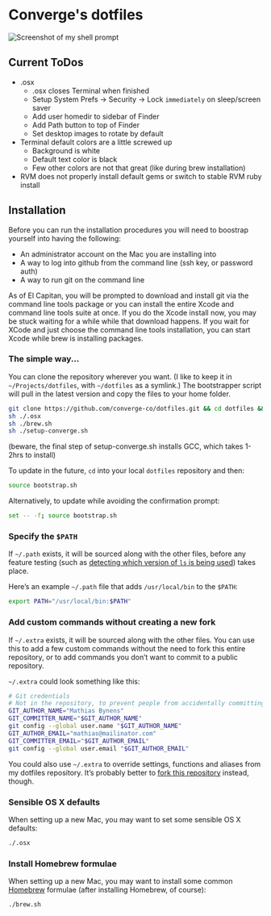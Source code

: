 # Converge's dotfiles

![Screenshot of my shell prompt](http://i.imgur.com/EkEtphC.png)

## Current ToDos
* .osx
	* .osx closes Terminal when finished
	* Setup System Prefs -> Security -> Lock `immediately` on sleep/screen saver
	* Add user homedir to sidebar of Finder
	* Add Path button to top of Finder
	* Set desktop images to rotate by default
* Terminal default colors are a little screwed up
	* Background is white
	* Default text color is black
	* Few other colors are not that great (like during brew installation)
* RVM does not properly install default gems or switch to stable RVM ruby install

## Installation

Before you can run the installation procedures you will need to boostrap yourself into having the following:

 * An administrator account on the Mac you are installing into
 * A way to log into github from the command line (ssh key, or password auth)
 * A way to run git on the command line

As of El Capitan, you will be prompted to download and install git via the command line tools package or you can install the entire Xcode and command line tools suite at once. If you do the Xcode install now, you may be stuck waiting for a while while that download happens. If you wait for XCode and just choose the command line tools installation, you can start Xcode while brew is installing packages.

### The simple way...

You can clone the repository wherever you want. (I like to keep it in `~/Projects/dotfiles`, with `~/dotfiles` as a symlink.) The bootstrapper script will pull in the latest version and copy the files to your home folder.

```bash
git clone https://github.com/converge-co/dotfiles.git && cd dotfiles && source bootstrap.sh
sh ./.osx
sh ./brew.sh
sh ./setup-converge.sh
```
(beware, the final step of setup-converge.sh installs GCC, which takes 1-2hrs to install)

To update in the future, `cd` into your local `dotfiles` repository and then:

```bash
source bootstrap.sh
```

Alternatively, to update while avoiding the confirmation prompt:

```bash
set -- -f; source bootstrap.sh
```

### Specify the `$PATH`

If `~/.path` exists, it will be sourced along with the other files, before any feature testing (such as [detecting which version of `ls` is being used](https://github.com/mathiasbynens/dotfiles/blob/aff769fd75225d8f2e481185a71d5e05b76002dc/.aliases#L21-26)) takes place.

Here’s an example `~/.path` file that adds `/usr/local/bin` to the `$PATH`:

```bash
export PATH="/usr/local/bin:$PATH"
```

### Add custom commands without creating a new fork

If `~/.extra` exists, it will be sourced along with the other files. You can use this to add a few custom commands without the need to fork this entire repository, or to add commands you don’t want to commit to a public repository.

`~/.extra` could look something like this:

```bash
# Git credentials
# Not in the repository, to prevent people from accidentally committing under my name
GIT_AUTHOR_NAME="Mathias Bynens"
GIT_COMMITTER_NAME="$GIT_AUTHOR_NAME"
git config --global user.name "$GIT_AUTHOR_NAME"
GIT_AUTHOR_EMAIL="mathias@mailinator.com"
GIT_COMMITTER_EMAIL="$GIT_AUTHOR_EMAIL"
git config --global user.email "$GIT_AUTHOR_EMAIL"
```

You could also use `~/.extra` to override settings, functions and aliases from my dotfiles repository. It’s probably better to [fork this repository](https://github.com/mathiasbynens/dotfiles/fork) instead, though.

### Sensible OS X defaults

When setting up a new Mac, you may want to set some sensible OS X defaults:

```bash
./.osx
```

### Install Homebrew formulae

When setting up a new Mac, you may want to install some common [Homebrew](http://brew.sh/) formulae (after installing Homebrew, of course):

```bash
./brew.sh
```
